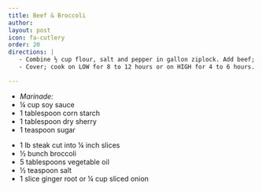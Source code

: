 ```yaml
---
title: Beef & Broccoli
author:
layout: post
icon: fa-cutlery
order: 20
directions: |
   - Combine ½ cup flour, salt and pepper in gallon ziplock. Add beef; shake bag to coat beef. Place beef in the crock-pot. Add tomatoes with juice, potatoes, sausage, leek, onion, celery, broth, garlic and thyme; stir well.
   - Cover; cook on LOW for 8 to 12 hours or on HIGH for 4 to 6 hours. One hour before serving, turn the slow cooker to HIGH. Whisk together remaining 2 tablespoons flour and water in small bowl; stir into slow cooker. Cover; cook until thickened.

---
```


<ul>
	<li> <em> Marinade: </em> </li>
	<li>¼ cup soy sauce</li>
	<li>1 tablespoon corn starch</li>
	<li>1 tablespoon dry sherry</li>
	<li>1 teaspoon sugar</li>
</ul>
<ul>
	<li>1 lb steak cut into ¼ inch slices</li>
	<li>½ bunch broccoli</li>
	<li>5 tablespoons vegetable oil</li>
	<li>½ teaspoon salt</li>
	<li>1 slice ginger root or ¼ cup sliced onion</li>
</ul>
